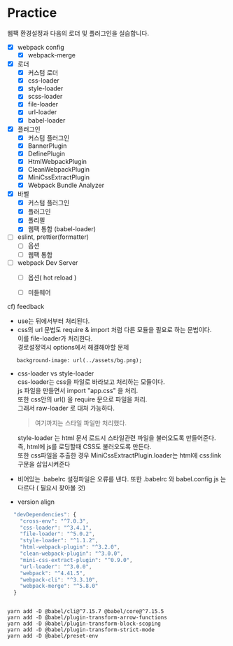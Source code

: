 # Practice

웹팩 환경설정과 다음의 로더 및 플러그인을 실습합니다. 

- [x] webpack config
    - [x] webpack-merge
- [x] 로더
  - [x] 커스텀 로더
  - [x] css-loader
  - [x] style-loader
  - [x] scss-loader
  - [x] file-loader
  - [x] url-loader
  - [x] babel-loader
- [x] 플러그인
  - [x] 커스텀 플러그인
  - [x] BannerPlugin
  - [x] DefinePlugin
  - [x] HtmlWebpackPlugin
  - [x] CleanWebpackPlugin
  - [x] MiniCssExtractPlugin
  - [x] Webpack Bundle Analyzer  
- [x] 바벨
  - [x] 커스텀 플러그인
  - [x] 플러그인
  - [x] 폴리필
  - [x] 웹팩 통합 (babel-loader)
- [ ] eslint, prettier(formatter)
  - [ ] 옵션
  - [ ] 웹팩 통합
- [ ] webpack Dev Server 
  - [ ] 옵션( hot reload )
  - [ ] 미들웨어


cf) feedback


- use는 뒤에서부터 처리된다.  
- css의 url 문법도 require & import 처럼 다른 모듈을 필요로 하는 문법이다.    
   이를 file-loader가 처리한다.      
   경로설정역시 options에서 해결해야할 문제  
```
   background-image: url(../assets/bg.png);
```

- css-loader vs style-loader  
    css-loader는 css을 파일로 바라보고 처리하는 모듈이다.  
    js 파일을 만들면서 import "app.css" 을 처리.  
    또한 css안의 url() 을 require 문으로 파일을 처리.  
    그래서 raw-loader 로 대처 가능하다.  
    >여기까지는 스타일 파일만 처리했다.  

    style-loader 는 html 문서 로드시 스타일관련 파일을 불러오도록 만들어준다.  
    즉, html에 js를 로딩할때 CSS도 불러오도록 만든다.    
    또한 css파일을 추출한 경우 MiniCssExtractPlugin.loader는 
    html에 css:link 구문을 삽입시켜준다   

- 비어있는 .babelrc 설정파일은 오류를 낸다. 
  또한 .babelrc 와 babel.config.js 는 다르다 ( 필요시 찾아볼 것)

- version align
```js
  "devDependencies": {
    "cross-env": "^7.0.3",
    "css-loader": "^3.4.1",
    "file-loader": "^5.0.2",
    "style-loader": "^1.1.2",
    "html-webpack-plugin": "^3.2.0",
    "clean-webpack-plugin": "^3.0.0",
    "mini-css-extract-plugin": "^0.9.0",
    "url-loader": "^3.0.0",
    "webpack": "^4.41.5",
    "webpack-cli": "^3.3.10",
    "webpack-merge": "^5.8.0"
  }
```
```

yarn add -D @babel/cli@^7.15.7 @babel/core@^7.15.5
yarn add -D @babel/plugin-transform-arrow-functions
yarn add -D @babel/plugin-transform-block-scoping
yarn add -D @babel/plugin-transform-strict-mode 
yarn add -D @babel/preset-env


```

